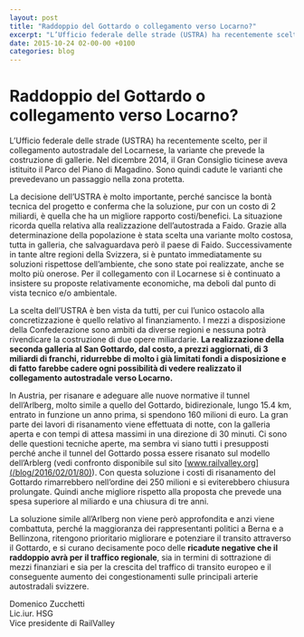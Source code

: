 ```yaml
---
layout: post
title: "Raddoppio del Gottardo o collegamento verso Locarno?"
excerpt: "L’Ufficio federale delle strade (USTRA) ha recentemente scelto, per il collegamento autostradale del Locarnese, la variante che prevede la costruzione di gallerie. Nel dicembre 2014, il Gran Consiglio ticinese aveva istituito il Parco del Piano di Magadino. Sono quindi cadute le varianti che prevedevano un pa..."
date: 2015-10-24 02-00-00 +0100
categories: blog
---
```


# Raddoppio del Gottardo o collegamento verso Locarno?

L’Ufficio federale delle strade (USTRA) ha recentemente scelto, per il collegamento autostradale del Locarnese, la variante che prevede la costruzione di gallerie. Nel dicembre 2014, il Gran Consiglio ticinese aveva istituito il Parco del Piano di Magadino. Sono quindi cadute le varianti che prevedevano un passaggio nella zona protetta. 

La decisione dell’USTRA è molto importante, perché sancisce la bontà tecnica del progetto e conferma che la soluzione, pur con un costo di 2 miliardi, è quella che ha un migliore rapporto costi/benefici. La situazione ricorda quella relativa alla realizzazione dell’autostrada a Faido. Grazie alla determinazione della popolazione è stata scelta una variante molto costosa, tutta in galleria, che salvaguardava però il paese di Faido. Successivamente in tante altre regioni della Svizzera, si è puntato immediatamente su soluzioni rispettose dell’ambiente, che sono state poi realizzate, anche se molto più onerose. Per il collegamento con il Locarnese si è continuato a insistere su proposte relativamente economiche, ma deboli dal punto di vista tecnico e/o ambientale.

La scelta dell’USTRA è ben vista da tutti, per cui l’unico ostacolo alla concretizzazione è quello relativo al finanziamento. I mezzi a disposizione della Confederazione sono ambiti da diverse regioni e nessuna potrà rivendicare la costruzione di due opere miliardarie. **La realizzazione della seconda galleria al San Gottardo, dal costo, a prezzi aggiornati, di 3 miliardi di franchi, ridurrebbe di molto i già limitati fondi a disposizione e di fatto farebbe cadere ogni possibilità di vedere realizzato il collegamento autostradale verso Locarno.** 

ln Austria, per risanare e adeguare alle nuove normative il tunnel dell’Arlberg, molto simile a quello del Gottardo, bidirezionale, lungo 15.4 km, entrato in funzione un anno prima, si spendono 160 milioni di euro. La gran parte dei lavori di risanamento viene effettuata di notte, con la galleria aperta e con tempi di attesa massimi in una direzione di 30 minuti. Ci sono delle questioni tecniche aperte, ma sembra vi siano tutti i presupposti perché anche il tunnel del Gottardo possa essere risanato sul modello dell’Arblerg (vedi confronto disponibile sul sito [www.railvalley.org](/blog/2016/02/01/80)). Con questa soluzione i costi di risanamento del Gottardo rimarrebbero nell’ordine dei 250 milioni e si eviterebbero chiusura prolungate. Quindi anche migliore rispetto alla proposta che prevede una spesa superiore al miliardo e una chiusura di tre anni.

La soluzione simile all’Arlberg non viene però approfondita e anzi viene combattuta, perché la maggioranza dei rappresentanti politici a Berna e a Bellinzona, ritengono prioritario migliorare e potenziare il transito attraverso il Gottardo, e si curano decisamente poco delle **ricadute negative che il raddoppio avrà per il traffico regionale**, sia in termini di sottrazione di mezzi finanziari e sia per la crescita del traffico di transito europeo e il conseguente aumento dei congestionamenti sulle principali arterie autostradali svizzere.

Domenico Zucchetti  
 Lic.iur. HSG  
 Vice presidente di RailValley


